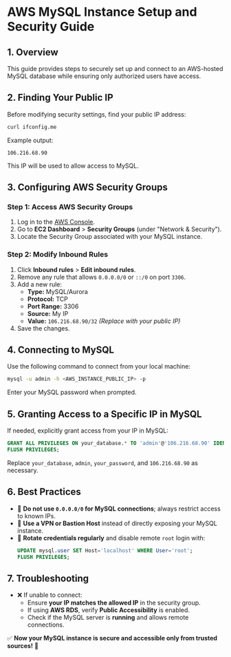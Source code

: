 # AWS MySQL Instance Setup and Security Guide

## **1. Overview**
This guide provides steps to securely set up and connect to an AWS-hosted MySQL database while ensuring only authorized users have access.

## **2. Finding Your Public IP**
Before modifying security settings, find your public IP address:
```bash
curl ifconfig.me
```
Example output:
```
106.216.68.90
```
This IP will be used to allow access to MySQL.

## **3. Configuring AWS Security Groups**
### **Step 1: Access AWS Security Groups**
1. Log in to the [AWS Console](https://aws.amazon.com/console/).
2. Go to **EC2 Dashboard** > **Security Groups** (under "Network & Security").
3. Locate the Security Group associated with your MySQL instance.

### **Step 2: Modify Inbound Rules**
1. Click **Inbound rules** > **Edit inbound rules**.
2. Remove any rule that allows `0.0.0.0/0` or `::/0` on port `3306`.
3. Add a new rule:
   - **Type:** MySQL/Aurora
   - **Protocol:** TCP
   - **Port Range:** 3306
   - **Source:** My IP
   - **Value:** `106.216.68.90/32` _(Replace with your public IP)_
4. Save the changes.

## **4. Connecting to MySQL**
Use the following command to connect from your local machine:
```bash
mysql -u admin -h <AWS_INSTANCE_PUBLIC_IP> -p
```
Enter your MySQL password when prompted.

## **5. Granting Access to a Specific IP in MySQL**
If needed, explicitly grant access from your IP in MySQL:
```sql
GRANT ALL PRIVILEGES ON your_database.* TO 'admin'@'106.216.68.90' IDENTIFIED BY 'your_password';
FLUSH PRIVILEGES;
```
Replace `your_database`, `admin`, `your_password`, and `106.216.68.90` as necessary.

## **6. Best Practices**
- 🚀 **Do not use `0.0.0.0/0` for MySQL connections**; always restrict access to known IPs.
- 🔐 **Use a VPN or Bastion Host** instead of directly exposing your MySQL instance.
- 🔄 **Rotate credentials regularly** and disable remote `root` login with:
  ```sql
  UPDATE mysql.user SET Host='localhost' WHERE User='root';
  FLUSH PRIVILEGES;
  ```

## **7. Troubleshooting**
- ❌ If unable to connect:
  - Ensure **your IP matches the allowed IP** in the security group.
  - If using **AWS RDS**, verify **Public Accessibility** is enabled.
  - Check if the MySQL server is **running** and allows remote connections.

✅ **Now your MySQL instance is secure and accessible only from trusted sources!** 🚀

